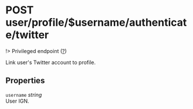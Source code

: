 # <span class="badge badge-light">POST</span> <span class="badge badge-light">user/profile/$username/authenticate/twitter</span>

!> Privileged endpoint ([?](privileged.md))

Link user's Twitter account to profile.

## Properties

`username` *string*  
User IGN.

